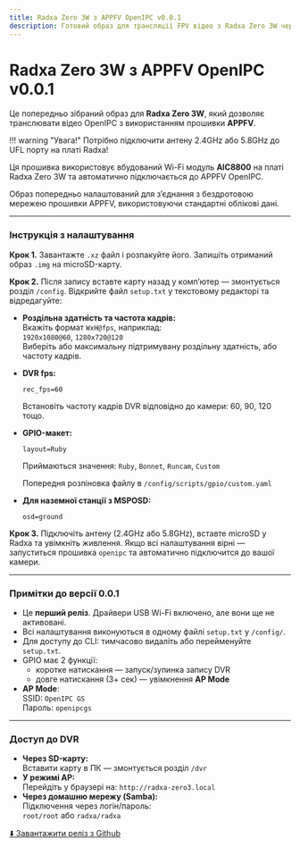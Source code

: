 ```yaml
---
title: Radxa Zero 3W з APPFV OpenIPC v0.0.1
description: Готовий образ для трансляції FPV відео з Radxa Zero 3W через прошивку APPFV від OpenIPC
---
```


# Radxa Zero 3W з APPFV OpenIPC v0.0.1

Це попередньо зібраний образ для **Radxa Zero 3W**, який дозволяє транслювати відео OpenIPC з використанням прошивки **APPFV**.

!!! warning "Увага!"
    Потрібно підключити антену 2.4GHz або 5.8GHz до UFL порту на платі Radxa!


Ця прошивка використовує вбудований Wi-Fi модуль **AIC8800** на платі Radxa Zero 3W та автоматично підключається до APPFV OpenIPC.

Образ попередньо налаштований для з’єднання з бездротовою мережею прошивки APPFV, використовуючи стандартні облікові дані.

---

<h3>Інструкція з налаштування</h3>

**Крок 1.** Завантажте `.xz` файл і розпакуйте його. Запишіть отриманий образ `.img` на microSD-карту.

**Крок 2.** Після запису вставте карту назад у комп’ютер — змонтується розділ `/config`. Відкрийте файл `setup.txt` у текстовому редакторі та відредагуйте:

- **Роздільна здатність та частота кадрів:**  
  Вкажіть формат `WxH@fps`, наприклад:  
  `1920x1080@60`, `1280x720@120`  
  Виберіть або максимальну підтримувану роздільну здатність, або частоту кадрів.

- **DVR fps:**  
  ```
  rec_fps=60
  ```
  Встановіть частоту кадрів DVR відповідно до камери: 60, 90, 120 тощо.

- **GPIO-макет:**  
  ```
  layout=Ruby
  ```
  Приймаються значення: `Ruby`, `Bonnet`, `Runcam`, `Custom`

  Попередня розпіновка файлу в ```/config/scripts/gpio/custom.yaml```

- **Для наземної станції з MSPOSD:**  
  ```
  osd=ground
  ```

**Крок 3.** Підключіть антену (2.4GHz або 5.8GHz), вставте microSD у Radxa та увімкніть живлення. Якщо всі налаштування вірні — запуститься прошивка `openipc` та автоматично підключится до вашої камери.

---

<h3>Примітки до версії 0.0.1</h3>

- Це **перший реліз**. Драйвери USB Wi-Fi включено, але вони ще не активовані.
- Всі налаштування виконуються в одному файлі `setup.txt` у `/config/`.
- Для доступу до CLI: тимчасово видаліть або перейменуйте `setup.txt`.
- GPIO має 2 функції:
  - коротке натискання — запуск/зупинка запису DVR
  - довге натискання (3+ сек) — увімкнення **AP Mode**
- **AP Mode**:  
  SSID: `OpenIPC GS`  
  Пароль: `openipcgs`

---

<h3>Доступ до DVR</h3>

- **Через SD-карту:**  
  Вставити карту в ПК — змонтується розділ `/dvr`
- **У режимі AP:**  
  Перейдіть у браузері на: `http://radxa-zero3.local`
- **Через домашню мережу (Samba):**  
  Підключення через логін/пароль:  
  `root/root` або `radxa/radxa`

[⬇️ Завантажити реліз з Github](https://github.com/OpenIPC/sbc-groundstations/releases/tag/zero3w-apfpv-v0.0.1)
